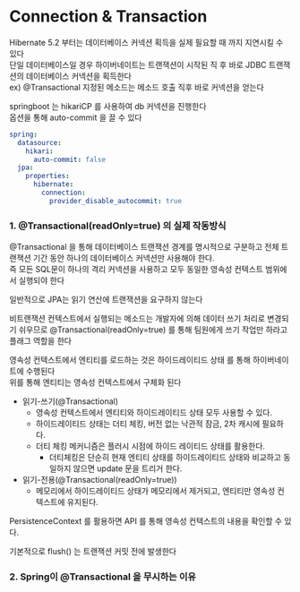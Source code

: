 # Connection & Transaction
Hibernate 5.2 부터는 데이터베이스 커넥션 획득을 실제 필요할 때 까지 지연시킬 수 있다 <br>
단일 데이터베이스일 경우 하이버네이트는 트랜잭션이 시작된 직 후 바로 JDBC 트랜잭션의 데이터베이스 커넥션을 획득한다 <br>
ex) @Transactional 지정된 메소드는 메소드 호출 직후 바로 커넥션을 얻는다 <br>

springboot 는 hikariCP 를 사용하여 db 커넥션을 진행한다 <br>
옵션을 통해 auto-commit 을 끌 수 있다 <br>
```yaml
spring:
  datasource:
    hikari:
      auto-commit: false
  jpa:
    properties:
      hibernate:
        connection:
          provider_disable_autocommit: true
```

### 1. @Transactional(readOnly=true) 의 실제 작동방식
@Transactional 을 통해 데이터베이스 트랜잭션 경계를 명시적으로 구분하고 전체 트랜잭션 기간 동안 하나의 데이터베이스 커넥션만 사용해야 한다.  <br>
즉 모든 SQL문이 하나의 격리 커넥션을 사용하고 모두 동일한 영속성 컨텍스트 범위에서 실행되야 한다 <br>

일반적으로 JPA는 읽기 연산에 트랜잭션을 요구하지 않는다 <br>

비트랜잭션 컨텍스트에서 실행되는 메소드는 개발자에 의해 데이터 쓰기 처리로 변경되기 쉬우므로 @Transactional(readOnly=true) 를 통해 팀원에게 쓰기 작업만 하라고 플래그 역할을 한다 <br>

영속성 컨텍스트에서 엔티티를 로드하는 것은 하이드레이티드 상태 를 통해 하이버네이트에 수행된다 <br>
위를 통해 엔티티는 영속성 컨텍스트에서 구체화 된다 <br>

- 읽기-쓰기(@Transactional)
  - 영속성 컨텍스트에서 엔티티와 하이드레이티드 상태 모두 사용할 수 있다.
  - 하이드레이티드 상태는 더티 체킹, 버전 없는 낙관적 잠금, 2차 캐시에 필요하다.
  - 더티 체킹 메커니즘은 플러시 시점에 하이드 레이티드 상태를 활용한다.
    - 더티체킹은 단순히 현재 엔티티 상태를 하이드레이티드 상태와 비교하고 동일하지 않으면 update 문을 트리거 한다.
- 읽기-전용(@Transactional(readOnly=true))
  - 메모리에서 하이드레이티드 상태가 메모리에서 제거되고, 엔티티만 영속성 컨텍스트에 유지된다.

PersistenceContext 를 활용하면 API 를 통해 영속성 컨텍스트의 내용을 확인할 수 있다.<br>

기본적으로 flush() 는 트랜잭션 커밋 전에 발생한다 <br>

### 2. Spring이 @Transactional 을 무시하는 이유

